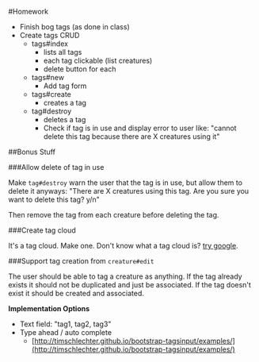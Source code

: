 
#Homework

* Finish bog tags (as done in class)
* Create tags CRUD
    * tags#index
        * lists all tags
        * each tag clickable (list creatures)
        * delete button for each
    * tags#new
        * Add tag form
    * tags#create
        * creates a tag
    * tag#destroy
        * deletes a tag
        * Check if tag is in use and display error to user like: "cannot delete this tag because there are X creatures using it"


##Bonus Stuff


###Allow delete of tag in use

Make `tag#destroy` warn the user that the tag is in use, but allow them to delete it anyways: "There are X creatures using this tag. Are you sure you want to delete this tag? y/n"

Then remove the tag from each creature before deleting the tag.

###Create tag cloud

It's a tag cloud. Make one. Don't know what a tag cloud is? [try google](http://bit.ly/smNic6).

###Support tag creation from `creature#edit`

The user should be able to tag a creature as anything. If the tag already exists it should not be duplicated and just be associated. If the tag doesn't exist it should be created and associated.

**Implementation Options**

* Text field: "tag1, tag2, tag3"
* Type ahead / auto complete
    * [http://timschlechter.github.io/bootstrap-tagsinput/examples/](http://timschlechter.github.io/bootstrap-tagsinput/examples/)